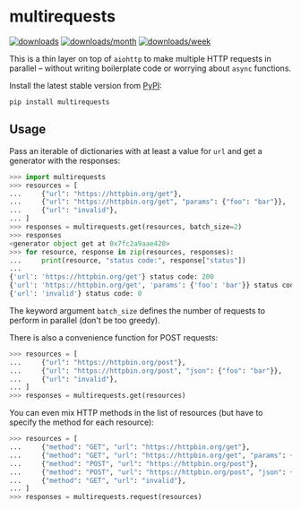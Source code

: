 # multirequests

[![downloads](https://static.pepy.tech/personalized-badge/multirequests?period=total&units=international_system&left_color=black&right_color=black&left_text=downloads)](https://pepy.tech/project/multirequests)
[![downloads/month](https://static.pepy.tech/personalized-badge/multirequests?period=month&units=abbreviation&left_color=black&right_color=black&left_text=downloads/month)](https://pepy.tech/project/multirequests)
[![downloads/week](https://static.pepy.tech/personalized-badge/multirequests?period=week&units=abbreviation&left_color=black&right_color=black&left_text=downloads/week)](https://pepy.tech/project/multirequests)

This is a thin layer on top of `aiohttp` to make multiple HTTP requests in parallel – without writing boilerplate code or worrying about `async` functions.

Install the latest stable version from [PyPI](https://pypi.org/project/multirequests):

```
pip install multirequests
```

## Usage

Pass an iterable of dictionaries with at least a value for `url` and get a generator with the responses:

```python
>>> import multirequests
>>> resources = [
...     {"url": "https://httpbin.org/get"},
...     {"url": "https://httpbin.org/get", "params": {"foo": "bar"}},
...     {"url": "invalid"},
... ]
>>> responses = multirequests.get(resources, batch_size=2)
>>> responses
<generator object get at 0x7fc2a9aae420>
>>> for resource, response in zip(resources, responses):
...     print(resource, "status code:", response["status"])
...
{'url': 'https://httpbin.org/get'} status code: 200
{'url': 'https://httpbin.org/get', 'params': {'foo': 'bar'}} status code: 200
{'url': 'invalid'} status code: 0
```

The keyword argument `batch_size` defines the number of requests to perform in parallel (don't be too greedy).

There is also a convenience function for POST requests:

```python
>>> resources = [
...     {"url": "https://httpbin.org/post"},
...     {"url": "https://httpbin.org/post", "json": {"foo": "bar"}},
...     {"url": "invalid"},
... ]
>>> responses = multirequests.get(resources)
```

You can even mix HTTP methods in the list of resources (but have to specify the method for each resource):

```python
>>> resources = [
...     {"method": "GET", "url": "https://httpbin.org/get"},
...     {"method": "GET", "url": "https://httpbin.org/get", "params": {"foo": "bar"}},
...     {"method": "POST", "url": "https://httpbin.org/post"},
...     {"method": "POST", "url": "https://httpbin.org/post", "json": {"foo": "bar"}},
...     {"method": "GET", "url": "invalid"},
... ]
>>> responses = multirequests.request(resources)
```
